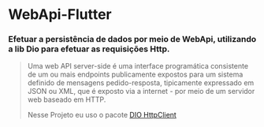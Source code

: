 # WebApi-Flutter
<h3>Efetuar a persistência de dados por meio de WebApi, utilizando a lib Dio para efetuar as requisições Http.</h3>

<blockquote>Uma web API server-side é uma
interface programática consistente de um ou
mais endpoints publicamente expostos para
um sistema definido de mensagens
pedido-resposta, tipicamente expressado em
JSON ou XML, que é exposto via a internet -
por meio de um servidor web baseado em
HTTP.

Nesse Projeto eu uso o pacote <a href="https://pub.dev/packages/dio">DIO HttpClient</a></p>
</blockquote>

